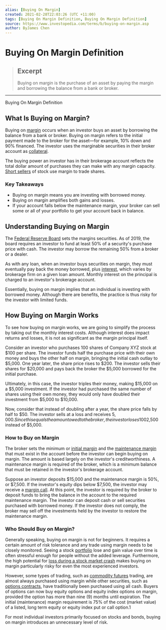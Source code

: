 ```yaml
---
alias: [Buying On Margin]
created: 2021-02-28T22:03:26 (UTC +11:00)
tags: [Buying On Margin Definition, Buying On Margin Definition]
source: https://www.investopedia.com/terms/b/buying-on-margin.asp
author: ByJames Chen
---
```


# Buying On Margin Definition

> ## Excerpt
> Buying on margin is the purchase of an asset by paying the margin and borrowing the balance from a bank or broker.

---

Buying On Margin Definition
## What Is Buying on Margin?

Buying on [margin](https://www.investopedia.com/terms/m/margin.asp) occurs when an investor buys an asset by borrowing the balance from a bank or broker. Buying on margin refers to the initial payment made to the broker for the asset—for example, 10% down and 90% financed. The investor uses the marginable securities in their broker account as [collateral](https://www.investopedia.com/terms/c/collateral.asp).

The buying power an investor has in their brokerage account reflects the total dollar amount of purchases they can make with any margin capacity. [Short sellers](https://www.investopedia.com/terms/s/shortselling.asp) of stock use margin to trade shares.

### Key Takeaways

-   Buying on margin means you are investing with borrowed money.
-   Buying on margin amplifies both gains and losses.
-   If your account falls below the maintenance margin, your broker can sell some or all of your portfolio to get your account back in balance.

## Understanding Buying on Margin

The [Federal Reserve Board](https://www.investopedia.com/terms/f/frb.asp) sets the margins securities. As of 2019, the board requires an investor to fund at least 50% of a security's purchase price with cash. The investor may borrow the remaining 50% from a broker or a dealer.

As with any loan, when an investor buys securities on margin, they must eventually pay back the money borrowed, plus [interest](https://www.investopedia.com/terms/i/interest.asp), which varies by brokerage firm on a given loan amount. Monthly interest on the principal is charged to an investor's brokerage account.

Essentially, buying on margin implies that an individual is investing with borrowed money. Although there are benefits, the practice is thus risky for the investor with limited funds.

## How Buying on Margin Works

To see how buying on margin works, we are going to simplify the process by taking out the monthly interest costs. Although interest does impact returns and losses, it is not as significant as the margin principal itself.

Consider an investor who purchases 100 shares of Company XYZ stock at $100 per share. The investor funds half the purchase price with their own money and buys the other half on margin, bringing the initial cash outlay to $5,000. One year later, the share price rises to $200. The investor sells their shares for $20,000 and pays back the broker the $5,000 borrowed for the initial purchase.

Ultimately, in this case, the investor triples their money, making $15,000 on a $5,000 investment. If the investor had purchased the same number of shares using their own money, they would only have doubled their investment from $5,000 to $10,000.

Now, consider that instead of doubling after a year, the share price falls by half to $50. The investor sells at a loss and receives $5,000. Since this equals the amount owed to the broker, the investor loses 100% of their investment. If the investor had not used margin for their initial investment, the investor would still have lost money, but they would only have lost 50% of their investment—$2,500 instead of $5,000.

### How to Buy on Margin

The broker sets the minimum or [initial margin](https://www.investopedia.com/terms/i/initialmargin.asp) and the [maintenance margin](https://www.investopedia.com/terms/m/maintenancemargin.asp) that must exist in the account before the investor can begin buying on margin. The amount is based largely on the investor's creditworthiness. A maintenance margin is required of the broker, which is a minimum balance that must be retained in the investor's brokerage account.

Suppose an investor deposits $15,000 and the maintenance margin is 50%, or $7,500. If the investor's equity dips below $7,500, the investor may receive a [margin call](https://www.investopedia.com/terms/m/margincall.asp). At this point, the investor is required by the broker to deposit funds to bring the balance in the account to the required maintenance margin. The investor can deposit cash or sell securities purchased with borrowed money. If the investor does not comply, the broker may sell off the investments held by the investor to restore the maintenance margin.

### Who Should Buy on Margin?

Generally speaking, buying on margin is not for beginners. It requires a certain amount of risk tolerance and any trade using margin needs to be closely monitored. Seeing a stock [portfolio](https://www.investopedia.com/terms/p/portfolio.asp) lose and gain value over time is often stressful enough for people without the added leverage. Furthermore, the high potential for [loss during a stock market crash](https://www.investopedia.com/ask/answers/lose-money-stock-market-crashes/) makes buying on margin particularly risky for even the most experienced investors.

However, some types of trading, such as [commodity futures](https://www.investopedia.com/terms/c/commodityfuturescontract.asp) trading, are almost always purchased using margin while other securities, such as [options contracts](https://www.investopedia.com/terms/o/optionscontract.asp), have traditionally been purchased using all cash. Buyers of options can now buy equity options and equity index options on margin, provided the option has more than nine (9) months until expiration. The initial (maintenance) margin requirement is 75% of the cost (market value) of a listed, long term equity or equity index put or call option.1

For most individual investors primarily focused on stocks and bonds, buying on margin introduces an unnecessary level of risk.
